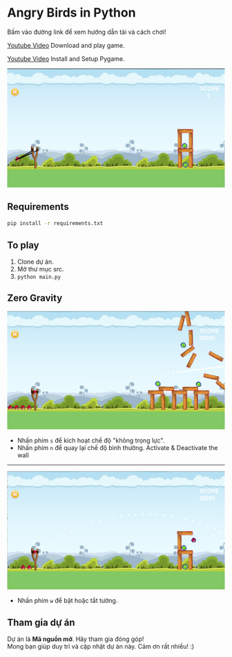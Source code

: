 Angry Birds in Python
=====================
Bấm vào đường link để xem hướng dẫn tải và cách chơi!

[Youtube Video](https://www.youtube.com/watch?v=B7G5JtCFepE&feature=youtu.be) Download and play game.

[Youtube Video](https://www.youtube.com/watch?v=SUvY07IdD_4) Install and Setup Pygame.

![Alt text](/resources/images/angry-birds-image.png?raw=true "angry-birds")

Requirements
------------
```bash
pip install -r requirements.txt
```

To play
-------
1. Clone dự án.
2. Mở thư mục src.
3. `python main.py`

Zero Gravity
------------
![Alt text](/resources/images/gravity-zero.png?raw=true "angry-birds")
* Nhấn phím `s` để kích hoạt chế độ "không trọng lực".  
* Nhấn phím `n` để quay lại chế độ bình thường.
Activate &  Deactivate the wall
-------------------------------
![Alt text](/resources/images/walls.png?raw=true "angry-birds")
* Nhấn phím `w` để bật hoặc tắt tường.

Tham gia dự án
----------------
Dự án là **Mã nguồn mở**. Hãy tham gia đóng góp!  
Mong bạn giúp duy trì và cập nhật dự án này. Cảm ơn rất nhiều! :)
